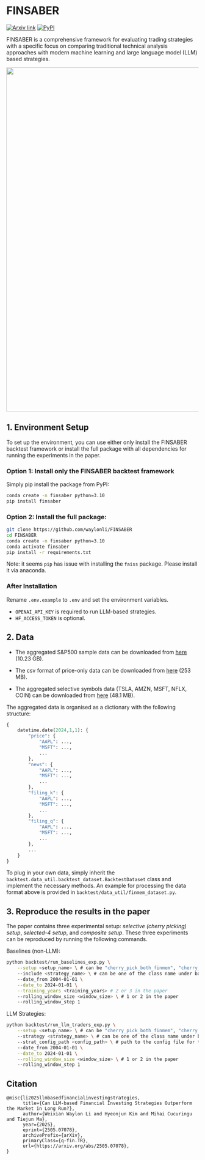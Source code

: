 # FINSABER

[![Arxiv link](https://img.shields.io/static/v1?label=arXiv&message=2505.07078&color=red&logo=arxiv)](https://arxiv.org/abs/2505.07078)
<a href="https://pypi.org/project/finsaber/"><img alt="PyPI" src="https://img.shields.io/pypi/v/finsaber"></a>

FINSABER is a comprehensive framework for evaluating trading strategies with a specific focus on comparing traditional technical analysis approaches with modern machine learning and large language model (LLM) based strategies. 

<img src="https://github.com/waylonli/FINSABER/blob/main/figs/framework.png" width="900">


## 1. Environment Setup

To set up the environment, you can use either only install the FINSABER backtest framework or install the full package with all dependencies for running the experiments in the paper.

### Option 1: Install only the FINSABER backtest framework

Simply pip install the package from PyPI:

```bash
conda create -n finsaber python=3.10
pip install finsaber
```

### Option 2: Install the full package:

```bash
git clone https://github.com/waylonli/FINSABER
cd FINSABER
conda create -n finsaber python=3.10
conda activate finsaber
pip install -r requirements.txt
```

Note: it seems `pip` has issue with installing the `faiss` package. Please install it via anaconda.

### After Installation

Rename `.env.example` to `.env` and set the environment variables. 
- `OPENAI_API_KEY` is required to run LLM-based strategies. 
- `HF_ACCESS_TOKEN` is optional.

## 2. Data

- The aggregated S&P500 sample data can be downloaded from [here](https://drive.google.com/file/d/1g9GTNr1av2b9-HphssRrQsLSnoyW0lCF/view?usp=sharing) (10.23 GB).

- The csv format of price-only data can be downloaded from [here](https://drive.google.com/file/d/1KfIjn3ydynLduEYa-C5TmYud-ULkbBvM/view?usp=sharing) (253 MB).

- The aggregated selective symbols data (TSLA, AMZN, MSFT, NFLX, COIN) can be downloaded from [here](https://drive.google.com/file/d/1pmeG3NqENNW2ak_NnobG_Onu9SUSEy61/view?usp=sharing) (48.1 MB).

The aggregated data is organised as a dictionary with the following structure:
```python
{
    datetime.date(2024,1,1): {
        "price": {
            "AAPL": ...,
            "MSFT": ...,
            ...
        },
        "news": {
            "AAPL": ...,
            "MSFT": ...,
            ...
        },
        "filing_k": {
            "AAPL": ...,
            "MSFT": ...,
            ...
        },
        "filing_q": {
            "AAPL": ...,
            "MSFT": ...,
            ...
        },
        ...
    }
}
```

To plug in your own data, simply inherit the `backtest.data_util.backtest_dataset.BacktestDataset` class and implement the necessary methods.
An example for processing the data format above is provided in `backtest/data_util/finmem_dataset.py`.


## 3. Reproduce the results in the paper

The paper contains three experimental setup: *selective (cherry picking) setup*, *selected-4 setup*, and *composite setup*.
These three experiments can be reproduced by running the following commands.

Baselines (non-LLM):
```bash
python backtest/run_baselines_exp.py \
    --setup <setup_name> \ # can be "cherry_pick_both_finmem", "cherry_pick_both_fincon", "selected_4", "random_sp500_5", "momentum_sp500_5", "lowvol_sp500_5"
    --include <strategy_name> \ # can be one of the class name under backtest/strategy/timing
    --date_from 2004-01-01 \
    --date_to 2024-01-01 \
    --training_years <training_years> # 2 or 3 in the paper
    --rolling_window_size <window_size> \ # 1 or 2 in the paper
    --rolling_window_step 1
```

LLM Strategies:
```bash
python backtest/run_llm_traders_exp.py \
    --setup <setup_name> \ # can be "cherry_pick_both_finmem", "cherry_pick_both_fincon", "selected_4", "random_sp500_5", "momentum_sp500_5", "lowvol_sp500_5"
    --strategy <strategy_name> \ # can be one of the class name under backtest/strategy/timing_llm
    --strat_config_path <config_path> \ # path to the config file for the LLM strategy, examples under strats_configs folder
    --date_from 2004-01-01 \
    --date_to 2024-01-01 \
    --rolling_window_size <window_size> \ # 1 or 2 in the paper
    --rolling_window_step 1
```

## Citation

```
@misc{li2025llmbasedfinancialinvestingstrategies,
      title={Can LLM-based Financial Investing Strategies Outperform the Market in Long Run?}, 
      author={Weixian Waylon Li and Hyeonjun Kim and Mihai Cucuringu and Tiejun Ma},
      year={2025},
      eprint={2505.07078},
      archivePrefix={arXiv},
      primaryClass={q-fin.TR},
      url={https://arxiv.org/abs/2505.07078}, 
}
```
